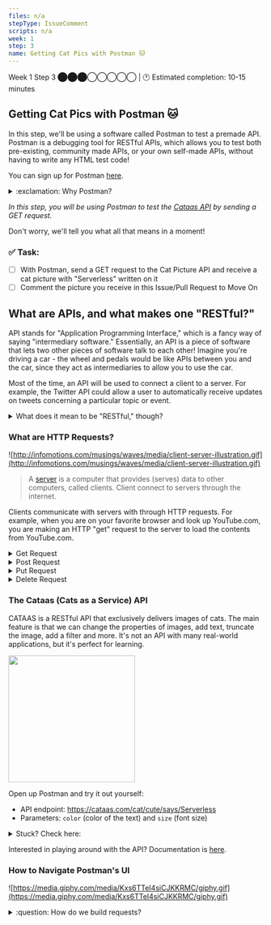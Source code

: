 ```yaml
---
files: n/a
stepType: IssueComment
scripts: n/a
week: 1
step: 3
name: Getting Cat Pics with Postman 🐱
---
```


Week 1 Step 3 ⬤⬤⬤◯◯◯◯◯ | 🕐 Estimated completion: 10-15 minutes

## Getting Cat Pics with Postman 🐱

In this step, we'll be using a software called Postman to test a premade API. Postman is a debugging tool for RESTful APIs, which allows you to test both pre-existing, community made APIs, or your own self-made APIs, without having to write any HTML test code!

You can sign up for Postman [here](https://www.postman.com/).
<details>
<summary>:exclamation: Why Postman?</summary>
</br>
While VS Code has its own [REST Client](https://marketplace.visualstudio.com/items?itemName=humao.rest-client) extension, Postman is an industry-standard tool that would be advantageous to learn in the case that you don't have access to a built-in debugging tool for REST APIs. We are using the online version to save space, but there is also a desktop version that you can download using [this link](https://www.postman.com/downloads/). If you would like, feel free to use VS Code's extension instead of Postman.
<br>
</details>

*In this step, you will be using Postman to test the [Cataas API](cataas.com) by sending a GET request.*

Don't worry, we'll tell you what all that means in a moment!

### ✅  Task:

- [ ]  With Postman, send a GET request to the Cat Picture API and receive a cat picture with "Serverless" written on it 
- [ ]  Comment the picture you receive in this Issue/Pull Request to Move On

## What are APIs, and what makes one "RESTful?"

API stands for "Application Programming Interface," which is a fancy way of saying "intermediary software." Essentially, an API is a piece of software that lets two other pieces of software talk to each other! Imagine you're driving a car - the wheel and pedals would be like APIs between you and the car, since they act as intermediaries to allow you to use the car.

Most of the time, an API will be used to connect a client to a server. For example, the Twitter API could allow a user to automatically receive updates on tweets concerning a particular topic or event.
<details>
<summary> What does it mean to be "RESTful," though? </summary>

A "RESTful" API is an API that follows a few different rules/coding practices which the software industry has decided to call "restful." Any API that follows these 5 rules is, by definition, RESTful. 

**You don't need to worry about the 5 rules**, but if you're curious...

1. Internally, the API should keep the things the user does and the things the server does separate.
2. The server shouldn't ever need to store the user's data to function.
3. All output data from the API should mark itself as either "cacheable" or "non-cacheable" (cacheable data can be stored and reused later by the user, while non-cacheable data should be discarded and recomputed by the API every time).
4. The user shouldn't be able to tell whether or not they're communicating with the API's server, or an intermediary server.
5. The interface of the API should conform to a few agreed-upon conventions (that we won't be going over here).
</details>

### What are HTTP Requests?
![http://infomotions.com/musings/waves/media/client-server-illustration.gif](http://infomotions.com/musings/waves/media/client-server-illustration.gif)

> A [server](https://www.infotech.co.uk/blog/it-infrastructure-what-does-a-server-actually-do) is a computer that provides (serves) data to other computers, called clients. Client connect to servers through the internet.

Clients communicate with servers with through HTTP requests. For example, when you are on your favorite browser and look up YouTube.com, you are making an HTTP "get" request to the server to load the contents from YouTube.com.

<details>
<summary>Get Request</summary>
A "Get Request" gets data from a server (hence the name). The data we want is specified using a URL we call a Request URL. In this case, you will use a Get Request URL from the Catass API to receive a cat picture.


</details>

<details>
<summary>Post Request</summary>
A Post Request is used to send data to a server, to create or update a resource. The information submitted to the server is archived in the request body of the HTTP request.
This is often used to send user-generated data to a server. An example could be uploading a picture to a Post URL.

</details>

<details>
<summary>Put Request</summary>
A Put Request is similar to a Post Request, but a put request will always have the same result every time you use one, whereas a post request might not. We call this property "idempotency."

</details>

<details>
<summary>Delete Request</summary>
A Delete request is used to delete resources indicated by the URL and will remove the targeted resources.

</details>


### The Cataas (Cats as a Service) API
CATAAS is a RESTful API that exclusively delivers images of cats. The main feature is that we can change the properties of images, add text, truncate the image, add a filter and more. It's not an API with many real-world applications, but it's perfect for learning.

<img src="https://cataas.com/cat/says/hello%20world!" height="250" width="250">

Open up Postman and try it out yourself:
* API endpoint: https://cataas.com/cat/cute/says/Serverless
* Parameters: `color` (color of the text) and `size` (font size)

<details>
<summary>Stuck? Check here:</summary>
<br>

1. **Specifying the API Endpoint:** Enter https://cataas.com/cat/cute/says/Serverless, which is the API endpoint, into the text box next to GET

![image](https://user-images.githubusercontent.com/69332964/98034882-ad787100-1de5-11eb-83fd-9cb73f78beae.png)

2. **Setting Parameters:** Click on "Params" and enter `color` into Key and the color you want (eg. blue) into Value. Enter `size` into the next Key row and a number (eg. 50) into Value.
> **Note on parameters:** 
> * the `size` parameter refers to the font size of your caption. It has a limit at around 1,200.
> * Colors are pretty hit or miss; since the Cat API is on the web, but it generally adheres to HTML color names. Expect values such as "blue, green, yellow" to work.
> * The API can take very large words as input for the caption, however only **34** characters can be seen on the picture at one time .
3. **Click `Send` to get your cat picture**
    <br><br/>
    </details>

Interested in playing around with the API? Documentation is [here](https://cataas.com/#/).


### How to Navigate Postman's UI
![https://media.giphy.com/media/Kxs6TTeI4siCJKKRMC/giphy.gif](https://media.giphy.com/media/Kxs6TTeI4siCJKKRMC/giphy.gif)

<details>
  <summary>:question: How do we build requests?</summary>

  The [Postman documentation](https://learning.postman.com/docs/sending-requests/requests/) covers:
  * Creating requests
  * Adding request detail
  * Setting request URLs
  * Selecting request methods
  * Sending parameters
  * Sending body data
  * Authenticating requests
  * Configuring request headers
</details>

